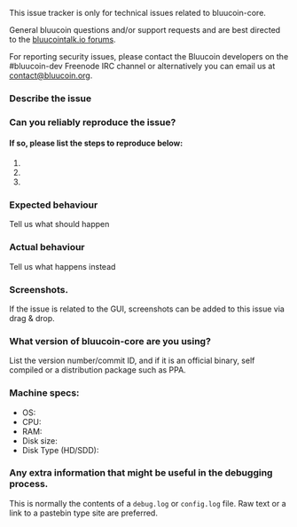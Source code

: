 <!--- Remove sections that do not apply -->

This issue tracker is only for technical issues related to bluucoin-core.

General bluucoin questions and/or support requests and are best directed to the [bluucointalk.io forums](https://bluucointalk.io/).

For reporting security issues, please contact the Bluucoin developers on the #bluucoin-dev Freenode IRC channel or alternatively you can email us at contact@bluucoin.org.

### Describe the issue

### Can you reliably reproduce the issue?
#### If so, please list the steps to reproduce below:
1.
2.
3.

### Expected behaviour
Tell us what should happen

### Actual behaviour
Tell us what happens instead

### Screenshots.
If the issue is related to the GUI, screenshots can be added to this issue via drag & drop.

### What version of bluucoin-core are you using?
List the version number/commit ID, and if it is an official binary, self compiled or a distribution package such as PPA.

### Machine specs:
- OS:
- CPU:
- RAM:
- Disk size:
- Disk Type (HD/SDD):

### Any extra information that might be useful in the debugging process.
This is normally the contents of a `debug.log` or `config.log` file. Raw text or a link to a pastebin type site are preferred.
